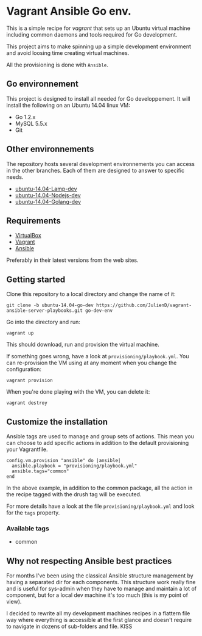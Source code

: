 # Vagrant Ansible Go env.

This is a simple recipe for *vagrant* that sets up an Ubuntu virtual machine including common daemons and tools required for Go development.

This project aims to make spinning up a simple development environment and avoid loosing time creating virtual machines.

All the provisioning is done with `Ansible`.

## Go environnement

This project is designed to install all needed for Go developpement.
It will install the following on an Ubuntu 14.04 linux VM:

- Go 1.2.x
- MySQL 5.5.x
- Git

## Other environnements

The repository hosts several development environnements you can access in the other branches. Each of them are designed to answer to specific needs.

- [ubuntu-14.04-Lamp-dev](https://github.com/JulienD/vagrant-ansible-server-playbooks/tree/ubuntu-14.04-lamp-dev)
- [ubuntu-14.04-Nodejs-dev](https://github.com/JulienD/vagrant-ansible-server-playbooks/tree/ubuntu-14.04-nodejs-dev)
- [ubuntu-14.04-Golang-dev](https://github.com/JulienD/vagrant-ansible-server-playbooks/tree/ubuntu-14.04-go-dev)

## Requirements

- [VirtualBox](https://www.virtualbox.org/)
- [Vagrant](http://www.vagrantup.com/)
- [Ansible](http://docs.ansible.com/intro_installation.html#getting-ansible)

Preferably in their latest versions from the web sites.

## Getting started

Clone this repository to a local directory and change the name of it:

    git clone -b ubuntu-14.04-go-dev https://github.com/JulienD/vagrant-ansible-server-playbooks.git go-dev-env

Go into the directory and run:

    vagrant up

This should download, run and provision the virtual machine.

If something goes wrong, have a look at `provisioning/playbook.yml`. You can re-provision the VM using at any moment when you change the configuration:

    vagrant provision

When you're done playing with the VM, you can delete it:

    vagrant destroy

## Customize the installation

Ansible tags are used to manage and group sets of actions. This mean you can choose to add specific actions in addition to the default provisioning your Vagrantfile.

    config.vm.provision "ansible" do |ansible|
      ansible.playbook = "provisioning/playbook.yml"
      ansible.tags="common"
    end

In the above example, in addition to the common package, all the action in the recipe tagged with the drush tag will be executed.

For more details have a look at the file `provisioning/playbook.yml` and look for the `tags` property.

### Available tags

- common

## Why not respecting Ansible best practices

For months I've been using the classical Ansible structure management by having a separated dir for each components. This structure work really fine and is useful for sys-admin when they have to manage and maintain a lot of component, but for a local dev machine it's too much (this is my point of view).

I decided to rewrite all my development machines recipes in a flattern file way where everything is accessible at the first glance and doesn't require to navigate in dozens of sub-folders and file. KISS
